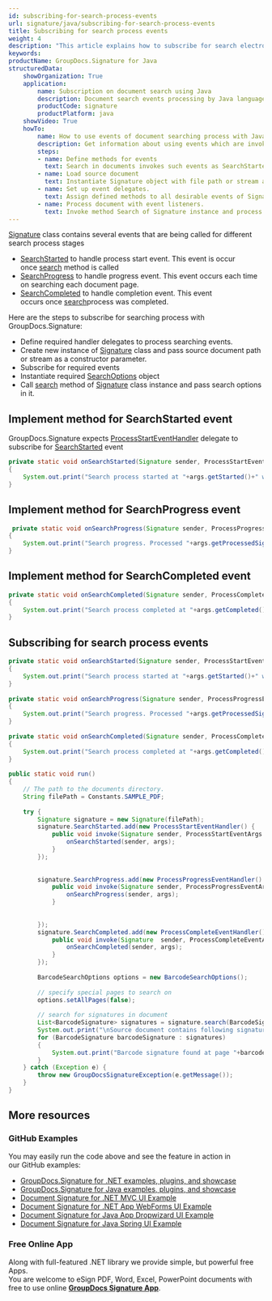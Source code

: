 ```yaml
---
id: subscribing-for-search-process-events
url: signature/java/subscribing-for-search-process-events
title: Subscribing for search process events
weight: 4
description: "This article explains how to subscribe for search electronic signatures events like start, progress and completion with GroupDocs.Signature API."
keywords: 
productName: GroupDocs.Signature for Java
structuredData:
    showOrganization: True
    application:    
        name: Subscription on document search using Java    
        description: Document search events processing by Java language and GroupDocs.Signature for Java APIs
        productCode: signature
        productPlatform: java 
    showVideo: True
    howTo:
        name: How to use events of document searching process with Java 
        description: Get information about using events which are invoked at time of document searching via Java
        steps:
        - name: Define methods for events
          text: Search in documents invokes such events as SearchStarted, SearchProgress and SearchCompleted. Define method for each event.
        - name: Load source document
          text: Instantiate Signature object with file path or stream as a constructor parameter will load the document. 
        - name: Set up event delegates. 
          text: Assign defined methods to all desirable events of Signature instance.
        - name: Process document with event listeners. 
          text: Invoke method Search of Signature instance and process all appearing events.
---
```

[Signature](https://reference.groupdocs.com/java/signature/com.groupdocs.signature/Signature) class contains several events that are being called for different search process stages

*   [SearchStarted](https://reference.groupdocs.com/java/signature/com.groupdocs.signature/Signature#SearchStarted) to handle process start event. This event is occur once [search](https://reference.groupdocs.com/java/signature/com.groupdocs.signature/Signature#search(java.lang.Class,%20com.groupdocs.signature.options.search.SearchOptions)) method is called
*   [SearchProgress](https://reference.groupdocs.com/java/signature/com.groupdocs.signature/Signature#SearchProgress) to handle progress event. This event occurs each time on searching each document page.
*   [SearchCompleted](https://reference.groupdocs.com/java/signature/com.groupdocs.signature/Signature#SearchCompleted) to handle completion event. This event occurs once [search](https://reference.groupdocs.com/java/signature/com.groupdocs.signature/Signature#search(java.lang.Class,%20com.groupdocs.signature.options.search.SearchOptions))process was completed.    

Here are the steps to subscribe for searching process with GroupDocs.Signature:

*   Define required handler delegates to process searching events.    
*   Create new instance of [Signature](https://reference.groupdocs.com/java/signature/com.groupdocs.signature/Signature) class and pass source document path or stream as a constructor parameter.    
*   Subscribe for required events      
*   Instantiate required [SearchOptions](https://reference.groupdocs.com/java/signature/com.groupdocs.signature.options.search/SearchOptions) object       
*   Call [search](https://reference.groupdocs.com/java/signature/com.groupdocs.signature/Signature#search(java.lang.Class,%20com.groupdocs.signature.options.search.SearchOptions)) method of [Signature](https://reference.groupdocs.com/java/signature/com.groupdocs.signature/Signature) class instance and pass search options in it.
    

## Implement method for SearchStarted event

GroupDocs.Signature expects [ProcessStartEventHandler](https://reference.groupdocs.com/java/signature/com.groupdocs.signature.handler.events/ProcessStartEventHandler) delegate to subscribe for [SearchStarted](https://reference.groupdocs.com/java/signature/com.groupdocs.signature/Signature#SearchStarted) event

```java
private static void onSearchStarted(Signature sender, ProcessStartEventArgs args)
{
    System.out.print("Search process started at "+args.getStarted()+" with "+args.getTotalSignatures()+" total signatures to be put in document");
}
```

## Implement method for SearchProgress event

```java
 private static void onSearchProgress(Signature sender, ProcessProgressEventArgs args)
{
    System.out.print("Search progress. Processed "+args.getProcessedSignatures()+" signatures. Time spent "+args.getTicks()+" mlsec");
}
```

## Implement method for SearchCompleted event

```java
private static void onSearchCompleted(Signature sender, ProcessCompleteEventArgs args)
{
    System.out.print("Search process completed at "+args.getCompleted()+" with "+args.getTotalSignatures()+" total signatures. Process took "+args.getTicks()+" mlsec");
}
```

## Subscribing for search process events

```java
private static void onSearchStarted(Signature sender, ProcessStartEventArgs args)
{
    System.out.print("Search process started at "+args.getStarted()+" with "+args.getTotalSignatures()+" total signatures to be put in document");
}
 
private static void onSearchProgress(Signature sender, ProcessProgressEventArgs args)
{
    System.out.print("Search progress. Processed "+args.getProcessedSignatures()+" signatures. Time spent "+args.getTicks()+" mlsec");
}
 
private static void onSearchCompleted(Signature sender, ProcessCompleteEventArgs args)
{
    System.out.print("Search process completed at "+args.getCompleted()+" with "+args.getTotalSignatures()+" total signatures. Process took "+args.getTicks()+" mlsec");
}
 
public static void run()
{
    // The path to the documents directory.
    String filePath = Constants.SAMPLE_PDF;
 
    try {
        Signature signature = new Signature(filePath);
        signature.SearchStarted.add(new ProcessStartEventHandler() {
            public void invoke(Signature sender, ProcessStartEventArgs args) {
                onSearchStarted(sender, args);
            }
        });
 
 
        signature.SearchProgress.add(new ProcessProgressEventHandler() {
            public void invoke(Signature sender, ProcessProgressEventArgs args) {
                onSearchProgress(sender, args);
            }
 
 
        });
        signature.SearchCompleted.add(new ProcessCompleteEventHandler() {
            public void invoke(Signature  sender, ProcessCompleteEventArgs args) {
                onSearchCompleted(sender, args);
            }
        });
 
        BarcodeSearchOptions options = new BarcodeSearchOptions();
 
        // specify special pages to search on
        options.setAllPages(false);   
 
        // search for signatures in document
        List<BarcodeSignature> signatures = signature.search(BarcodeSignature.class,options);
        System.out.print("\nSource document contains following signatures.");
        for (BarcodeSignature barcodeSignature : signatures)
        {
            System.out.print("Barcode signature found at page "+barcodeSignature.getPageNumber()+" with type "+barcodeSignature.getEncodeType()+" and text " + barcodeSignature.getText());
        }
    } catch (Exception e) {
        throw new GroupDocsSignatureException(e.getMessage());
    }
}
```

## More resources

### GitHub Examples 

You may easily run the code above and see the feature in action in our GitHub examples:

*   [GroupDocs.Signature for .NET examples, plugins, and showcase](https://github.com/groupdocs-signature/GroupDocs.Signature-for-.NET)    
*   [GroupDocs.Signature for Java examples, plugins, and showcase](https://github.com/groupdocs-signature/GroupDocs.Signature-for-Java)    
*   [Document Signature for .NET MVC UI Example](https://github.com/groupdocs-signature/GroupDocs.Signature-for-.NET-MVC)    
*   [Document Signature for .NET App WebForms UI Example](https://github.com/groupdocs-signature/GroupDocs.Signature-for-.NET-WebForms)    
*   [Document Signature for Java App Dropwizard UI Example](https://github.com/groupdocs-signature/GroupDocs.Signature-for-Java-Dropwizard)   
*   [Document Signature for Java Spring UI Example](https://github.com/groupdocs-signature/GroupDocs.Signature-for-Java-Spring)
    

### Free Online App 

Along with full-featured .NET library we provide simple, but powerful free Apps.  
You are welcome to eSign PDF, Word, Excel, PowerPoint documents with free to use online **[GroupDocs Signature App](https://products.groupdocs.app/signature)**.
